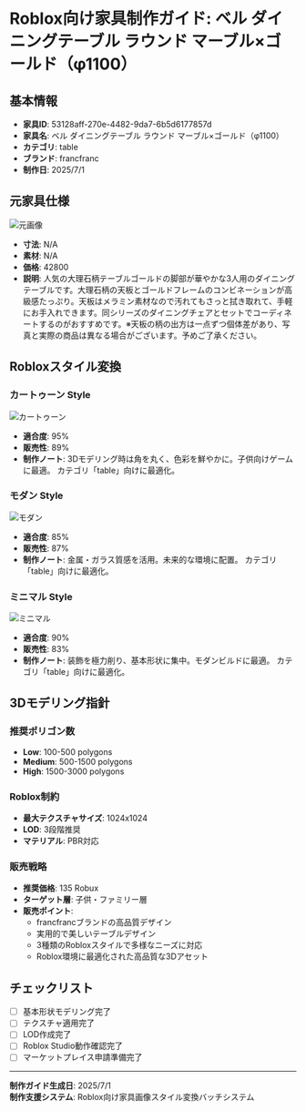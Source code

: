 # Roblox向け家具制作ガイド: ベル ダイニングテーブル ラウンド マーブル×ゴールド（φ1100）

## 基本情報

- **家具ID**: 53128aff-270e-4482-9da7-6b5d6177857d
- **家具名**: ベル ダイニングテーブル ラウンド マーブル×ゴールド（φ1100）
- **カテゴリ**: table
- **ブランド**: francfranc
- **制作日**: 2025/7/1

## 元家具仕様

![元画像](../original-images/53128aff-270e-4482-9da7-6b5d6177857d_francfranc_table_ベル_ダイニングテーブル_ラウンド_マーブル×ゴールド（φ1100）.jpg)

- **寸法**: N/A
- **素材**: N/A
- **価格**: 42800
- **説明**: 人気の大理石柄テーブルゴールドの脚部が華やかな3人用のダイニングテーブルです。大理石柄の天板とゴールドフレームのコンビネーションが高級感たっぷり。天板はメラミン素材なので汚れてもさっと拭き取れて、手軽にお手入れできます。同シリーズのダイニングチェアとセットでコーディネートするのがおすすめです。※天板の柄の出方は一点ずつ個体差があり、写真と実際の商品は異なる場合がございます。予めご了承ください。

## Robloxスタイル変換

### カートゥーン Style

![カートゥーン](../roblox-transformed/53128aff-270e-4482-9da7-6b5d6177857d_francfranc_table_ベル_ダイニングテーブル_ラウンド_マーブル×ゴールド（φ1100）_roblox-cartoony.png)

- **適合度**: 95%
- **販売性**: 89%
- **制作ノート**: 3Dモデリング時は角を丸く、色彩を鮮やかに。子供向けゲームに最適。 カテゴリ「table」向けに最適化。

### モダン Style

![モダン](../roblox-transformed/53128aff-270e-4482-9da7-6b5d6177857d_francfranc_table_ベル_ダイニングテーブル_ラウンド_マーブル×ゴールド（φ1100）_roblox-modern.png)

- **適合度**: 85%
- **販売性**: 87%
- **制作ノート**: 金属・ガラス質感を活用。未来的な環境に配置。 カテゴリ「table」向けに最適化。

### ミニマル Style

![ミニマル](../roblox-transformed/53128aff-270e-4482-9da7-6b5d6177857d_francfranc_table_ベル_ダイニングテーブル_ラウンド_マーブル×ゴールド（φ1100）_roblox-minimalist.png)

- **適合度**: 90%
- **販売性**: 83%
- **制作ノート**: 装飾を極力削り、基本形状に集中。モダンビルドに最適。 カテゴリ「table」向けに最適化。


## 3Dモデリング指針

### 推奨ポリゴン数
- **Low**: 100-500 polygons
- **Medium**: 500-1500 polygons
- **High**: 1500-3000 polygons

### Roblox制約
- **最大テクスチャサイズ**: 1024x1024
- **LOD**: 3段階推奨
- **マテリアル**: PBR対応

### 販売戦略
- **推奨価格**: 135 Robux
- **ターゲット層**: 子供・ファミリー層
- **販売ポイント**:
  - francfrancブランドの高品質デザイン
  - 実用的で美しいテーブルデザイン
  - 3種類のRobloxスタイルで多様なニーズに対応
  - Roblox環境に最適化された高品質な3Dアセット

## チェックリスト
- [ ] 基本形状モデリング完了
- [ ] テクスチャ適用完了
- [ ] LOD作成完了
- [ ] Roblox Studio動作確認完了
- [ ] マーケットプレイス申請準備完了

---

**制作ガイド生成日**: 2025/7/1  
**制作支援システム**: Roblox向け家具画像スタイル変換バッチシステム  
